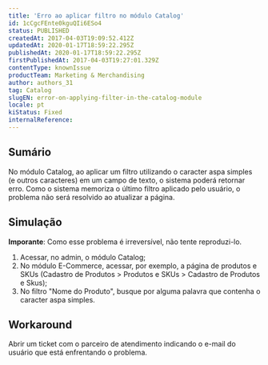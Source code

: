 ```yaml
---
title: 'Erro ao aplicar filtro no módulo Catalog'
id: 1cCgcFEnte0kguQIi6ESo4
status: PUBLISHED
createdAt: 2017-04-03T19:09:52.412Z
updatedAt: 2020-01-17T18:59:22.295Z
publishedAt: 2020-01-17T18:59:22.295Z
firstPublishedAt: 2017-04-03T19:27:01.329Z
contentType: knownIssue
productTeam: Marketing & Merchandising
author: authors_31
tag: Catalog
slugEN: error-on-applying-filter-in-the-catalog-module
locale: pt
kiStatus: Fixed
internalReference: 
---
```


## Sumário

No módulo Catalog, ao aplicar um filtro utilizando o caracter aspa simples (e outros caracteres) em um campo de texto, o sistema poderá retornar erro. Como o sistema memoriza o último filtro aplicado pelo usuário, o problema não será resolvido ao atualizar a página.

## Simulação

__Imporante__: Como esse problema é irreversível, não tente reproduzi-lo.

1. Acessar, no admin, o módulo Catalog;
2. No módulo E-Commerce, acessar, por exemplo, a página de produtos e SKUs (Cadastro de Produtos > Produtos e SKUs > Cadastro de Produtos e Skus);
3. No filtro "Nome do Produto", busque por alguma palavra que contenha o caracter aspa simples.

## Workaround

Abrir um ticket com o parceiro de atendimento indicando o e-mail do usuário que está enfrentando o problema.

